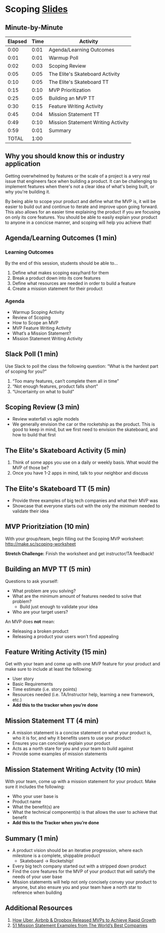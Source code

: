 # Scoping [Slides](https://docs.google.com/presentation/d/1t6ydxhxKYdPg7R5n438EEhorI9GzJPKkVmxC5SuEtlA/edit?usp=sharing)

## Minute-by-Minute

| **Elapsed** | **Time**  | **Activity**              |
| ----------- | --------- | ------------------------- |
| 0:00        | 0:01      | Agenda/Learning Outcomes                |
| 0:01        | 0:01      | Warmup Poll                |
| 0:02        | 0:03      | Scoping Review                |
| 0:05        | 0:05      | The Elite's Skateboard Activity                |
| 0:10        | 0:05      | The Elite's Skateboard TT                |
| 0:15        | 0:10      | MVP Prioritization                |
| 0:25        | 0:05      | Building an MVP TT                |
| 0:30        | 0:15      | Feature Writing Activity                |
| 0:45        | 0:04      | Mission Statement TT                |
| 0:49        | 0:10      | Mission Statement Writing Activity                |
| 0:59        | 0:01      | Summary                |
| TOTAL       | 1:00      |                           |

## Why you should know this or industry application

Getting overwhelmed by features or the scale of a project is a very real issue that engineers face when building a product. It can be challenging to implement features when there's not a clear idea of what's being built, or why you're building it.

By being able to scope your product and define what the MVP is, it will be easier to build out and continue to iterate and improve upon going forward. This also allows for an easier time explaining the product if you are focusing on only its core features. You should be able to easily explain your product to anyone in a concicse manner, and scoping will help you achieve that!

## Agenda/Learning Outcomes (1 min)

### Learning Outcomes

By the end of this session, students should be able to…

1. Define what makes scoping easy/hard for them
1. Break a product down into its core features
1. Define what resources are needed in order to build a feature
1. Create a mission statement for their product 

### Agenda

- Warmup Scoping Activity
- Review of Scoping
- How to Scope an MVP
- MVP Feature Writing Activity
- What’s a Mission Statement?
- Mission Statement Writing Activity


## Slack Poll (1 min)

Use Slack to poll the class the following question: “What is the hardest part of scoping for you?”

1. “Too many features, can’t complete them all in time” 
1. “Not enough features, product falls short” 
1. “Uncertainty on what to build”


## Scoping Review (3 min)

- Review waterfall vs agile models
- We generally envision the car or the rocketship as the product. This is good to keep in mind, but we first need to envision the skateboard, and how to build that first


## The Elite's Skateboard Activity (5 min)

1. Think of some apps you use on a daily or weekly basis. What would the MVP of those be?
1. Once you have 1-2 apps in mind, talk to your neighbor and discuss

## The Elite's Skateboard TT (5 min)

- Provide three examples of big tech companies and what their MVP was
- Showcase that everyone starts out with the only the minimum needed to validate their idea

## MVP Prioritziation  (10 min)

With your group/team, begin filling out the Scoping MVP worksheet:
http://make.sc/scoping-worksheet

**Stretch Challenge:** Finish the worksheet and get instructor/TA feedback!

## Building an MVP TT (5 min)

Questions to ask yourself:

- What problem are you solving?
-  What are the minimum amount of features needed to solve that problem?
    - Build just enough to validate your idea
- Who are your target users?

An MVP does **not** mean:

- Releasing a broken product
- Releasing a product your users won’t find appealing

## Feature Writing Activity (15 min)

Get with your team and come up with one MVP feature for your product and make sure to include at least the following:

- User story
- Basic Requirements
- Time estimate (i.e. story points)
- Resources needed (i.e. TA/Instructor help, learning a new framework, etc.)
- **Add this to the tracker when you’re done**

## Mission Statement TT (4 min)

- A mission statement is a concise statement on what your product is, who it is for, and why it benefits users to use your product
- Ensures you can concisely explain your product
- Acts as a north stare for you and your team to build against
- Provide some examples of mission statements

## Mission Statement Writing Actvity (10 min)

With your team, come up with a mission statement for your product. Make sure it includes the following:

- Who your user base is
- Product name
- What the benefit(s) are
- What the technical component(s) is that allows the user to achieve that benefit
- **Add this to the Tracker when you’re done**

## Summary (1 min)

- A product vision should be an iterative progression, where each milestone is a complete, shippable product
    - Skateboard → Rocketship!
- Every big tech company started out with a stripped down product
- Find the core features for the MVP of your product that will satisfy the needs of your user base
- Mission statements will help not only concisely convey your product to anyone, but also ensure you and your team have a north star to reference when building

## Additional Resources

1. [How Uber, Airbnb & Dropbox Released MVPs to Achieve Rapid Growth](https://medium.com/@LoganTjm/how-uber-airbnb-dropbox-released-mvps-to-achieve-rapid-growth-d823ac6eaed5)
1. [51 Mission Statement Examples from The World’s Best Companies](https://www.alessiobresciani.com/foresight-strategy/51-mission-statement-examples-from-the-worlds-best-companies/)
